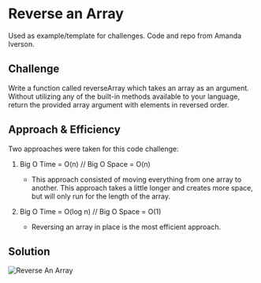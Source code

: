 # Reverse an Array

Used as example/template for challenges. Code and repo from Amanda Iverson.

## Challenge
Write a function called reverseArray which takes an array as an argument. Without utilizing any of the built-in methods available 
to your language, return the provided array argument with elements in reversed order.

## Approach & Efficiency

Two approaches were taken for this code challenge:

1. Big O Time = O(n) // Big O Space = O(n)
	- This approach consisted of moving everything from one array to another. This approach takes a little longer 
	and creates more space, but will only run for the length of the array. 

2. Big O Time = O(log n) // Big O Space = O(1)
	- Reversing an array in place is the most efficient approach. 

## Solution

![Reverse An Array](../../assets/Challenge1.PNG)

